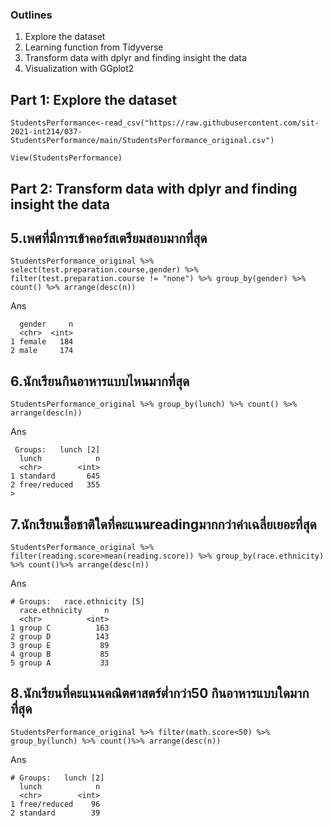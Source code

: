 
### Outlines
1. Explore the dataset
2. Learning function from Tidyverse
3. Transform data with dplyr and finding insight the data
4. Visualization with GGplot2

## Part 1: Explore the dataset

```
StudentsPerformance<-read_csv("https://raw.githubusercontent.com/sit-2021-int214/037-StudentsPerformance/main/StudentsPerformance_original.csv")

View(StudentsPerformance)

```

## Part 2: Transform data with dplyr and finding insight the data

## 5.เพศที่มีการเข้าคอร์สเตรียมสอบมากที่สุด

```
StudentsPerformance_original %>% select(test.preparation.course,gender) %>% filter(test.preparation.course != "none") %>% group_by(gender) %>% count() %>% arrange(desc(n))
```

Ans
```
  gender     n
  <chr>  <int>
1 female   184
2 male     174
```


## 6.นักเรียนกินอาหารแบบไหนมากที่สุด

```
StudentsPerformance_original %>% group_by(lunch) %>% count() %>% arrange(desc(n))
```


Ans
```
 Groups:   lunch [2]
  lunch            n
  <chr>        <int>
1 standard       645
2 free/reduced   355
> 
```



## 7.นักเรียนเชื้อชาติใดที่คะแนนreadingมากกว่าค่าเฉลี่ยเยอะที่สุด

```
StudentsPerformance_original %>% filter(reading.score>mean(reading.score)) %>% group_by(race.ethnicity) %>% count()%>% arrange(desc(n))
```
Ans
```
# Groups:   race.ethnicity [5]
  race.ethnicity     n
  <chr>          <int>
1 group C          163
2 group D          143
3 group E           89
4 group B           85
5 group A           33
```



## 8.นักเรียนที่คะแนนคณิตศาสตร์ตํ่ากว่า50 กินอาหารแบบใดมากที่สุด

```
StudentsPerformance_original %>% filter(math.score<50) %>% group_by(lunch) %>% count()%>% arrange(desc(n))
```

Ans
```
# Groups:   lunch [2]
  lunch            n
  <chr>        <int>
1 free/reduced    96
2 standard        39
```






































